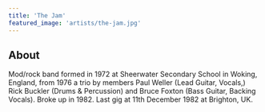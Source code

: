 ```yaml
---
title: 'The Jam'
featured_image: 'artists/the-jam.jpg'
---
```


## About

Mod/rock band formed in 1972 at Sheerwater Secondary School in Woking, England, from 1976 a trio by members Paul Weller (Lead Guitar, Vocals,) Rick Buckler (Drums & Percussion) and Bruce Foxton (Bass Guitar, Backing Vocals). Broke up in 1982. Last gig at 11th December 1982 at Brighton, UK.
